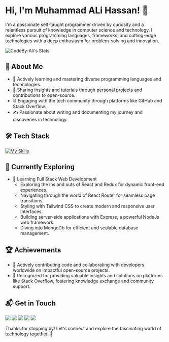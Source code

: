# Hi, I'm Muhammad ALi Hassan! 👋

I'm a passionate self-taught programmer driven by curiosity and a relentless pursuit of knowledge in computer science and technology. I explore various programming languages, frameworks, and cutting-edge technologies with a deep enthusiasm for problem-solving and innovation.


![CodeBy-Ali's Stats](https://github-readme-stats.vercel.app/api?username=CodeBy-Ali&theme=tokyonight&show_icons=true&hide_border=true&count_private=true)

## 🚀 About Me

- 🔭 Actively learning and mastering diverse programming languages and technologies.
- 📝 Sharing insights and tutorials through personal projects and contributions to open-source.
- 🌐 Engaging with the tech community through platforms like GitHub and Stack Overflow.
- ✍️ Passionate about writing and documenting my journey and discoveries in technology.


## 🛠️ Tech Stack

[![My Skills](https://skillicons.dev/icons?i=js,ts,tailwind,react,nextjs,nodejs,express,mongodb&perline=4)](https://skillicons.dev)

## 🌱 Currently Exploring

- 🚀 Learning Full Stack Web Development
  - Exploring the ins and outs of React and Redux for dynamic front-end experiences.
  - Navigating through the world of React Router for seamless page transitions.
  - Styling with Tailwind CSS to create modern and responsive user interfaces.
  - Building server-side applications with Express, a powerful NodeJs web framework.
  - Diving into MongoDb for efficient and scalable database management.

 ## 🏆 Achievements

- 🌟 Actively contributing code and collaborating with developers worldwide on impactful open-source projects.
- 💬 Recognized for providing valuable insights and solutions on platforms like Stack Overflow, fostering knowledge exchange and community support.

## 📬 Get in Touch

<p align="left">  
<a href="" target="blank"><img src="https://img.icons8.com/color/35/000000/twitter--v2.png"/></a>
<a href="" target="blank"><img src="https://img.icons8.com/color/35/000000/linkedin.png"/></a>
<a href="" target="blank"><img src="https://img.icons8.com/color/35/000000/youtube-play.png"/></a>
<a href="" target="blank"><img src="https://img.icons8.com/fluency/35/000000/instagram-new.png"/></a>
<a href="mailto:muhammadalihassanofficial@gmail.com" target="blank"><img src="https://img.icons8.com/color/35/000000/gmail.png"/></a>
</p>


Thanks for stopping by! Let's connect and explore the fascinating world of technology together. 🚀
